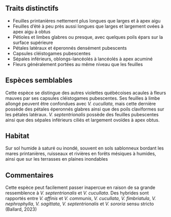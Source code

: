 
<!--
1-https://www.inaturalist.org/observations/208300274
1-https://www.inaturalist.org/observations/80433650
1-https://www.inaturalist.org/observations/46314864
1-https://www.inaturalist.org/observations/36814504
2-https://www.inaturalist.org/observations/36814504
1-https://www.inaturalist.org/observations/46671114
1-https://www.inaturalist.org/observations/77526523
1-https://www.inaturalist.org/observations/111552320



-->

## Traits distinctifs

- Feuilles printanières nettement plus longues que larges et à apex aigu
- Feuilles d’été à peu près aussi longues que larges et largement ovées à apex aigu à obtus
- Pétioles et limbes glabres ou presque, avec quelques poils épars sur la surface supérieure
- Pétales latéraux et éperonnés densément pubescents
- Capsules cléistogames pubescentes
- Sépales inférieurs, oblongs-lancéolés à lancéolés à apex acuminé
- Fleurs généralement portées au même niveau que les feuilles

## Espèces semblables

Cette espèce se distingue des autres violettes québécoises acaules à fleurs mauves par ses capsules cléistogames pubescentes. Ses feuilles à limbe allongé peuvent être confondues avec _V. cucullata_, mais cette dernière possède des pétales éperonnés glabres ainsi que des poils claviformes sur les pétales latéraux. _V. septentrionalis_ possède des feuilles pubescentes ainsi que des sépales inférieurs ciliés et largement ovoïdes à apex obtus.


## Habitat
Sur sol humide à saturé ou inondé, souvent en sols sablonneux bordant les mares printanières, ruisseaux et rivières en forêts mésiques à humides, ainsi que sur les terrasses en plaines inondables

## Commentaires
Cette espèce peut facilement passer inapercue en raison de sa grande ressemblence à _V. septentrionalis_ et _V. cucullata_. Des hybrides sont rapportés entre _V. affinis_ et _V. communis_, _V. cucullata_, _V. fimbriatula_, _V. nephrophylla_, _V. sagittata_, _V. septentrionalis_ et _V. sororia_ sensu stricto (Ballard, 2023)


